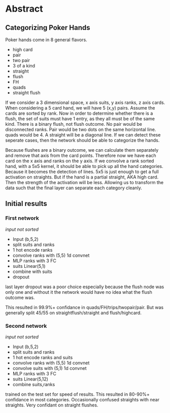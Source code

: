 # Abstract

## Categorizing Poker Hands

Poker hands come in 8 general flavors.

- high card
- pair
- two pair
- 3 of a kind
- straight
- flush
- FH
- quads
- straight flush

If we consider a 3 dimensional space, x axis suits, y axis ranks, z axis cards. When considering a 5 card hand, we will have 5 (x,y) pairs. Assume the cards are sorted by rank. Now in order to determine whether there is a flush, the set of suits must have 1 entry, as they all must be of the same kind. There is a binary flush, not flush outcome. No pair would be disconnected ranks. Pair would be two dots on the same horizontal line. quads would be 4. A straight will be a diagonal line. If we can detect these seperate cases, then the network should be able to categorize the hands. 

Because flushes are a binary outcome, we can calculate them separately and remove that axis from the card points. Therefore now we have each card on the x axis and ranks on the y axis. If we convolve a rank sorted hand, with a 5x5 kernel, it should be able to pick up all the hand categories. Because it becomes the detection of lines. 5x5 is just enough to get a full activation on straights. But if the hand is a partial straight, AKA high card. Then the strength of the activation will be less. Allowing us to transform the data such that the final layer can separate each category cleanly.

## Initial results

### First network

*input not sorted*

- Input (b,5,2)
- split suits and ranks
- 1 hot encode ranks
- convolve ranks with (5,5) 1d convnet
- MLP ranks with 3 FC
- suits Linear(5,1)
- combine with suits
- dropout

last layer dropout was a poor choice especially because the flush node was only one and without it the network would have no idea what the flush outcome was.

This resulted in 99.9%+ confidance in quads/FH/trips/twopair/pair. But was generally split 45/55 on straightflush/straight and flush/highcard. 

### Second network

*input not sorted*

- Input (b,5,2)
- split suits and ranks
- 1 hot encode ranks and suits
- convolve ranks with (5,5) 1d convnet
- convolve suits with (5,1) 1d convnet
- MLP ranks with 3 FC
- suits Linear(5,12)
- combine suits,ranks

trained on the test set for speed of results.
This resulted in 80-90%+ confidance in most categories. Occasionally confused straights with near straights. Very confidant on straight flushes. 